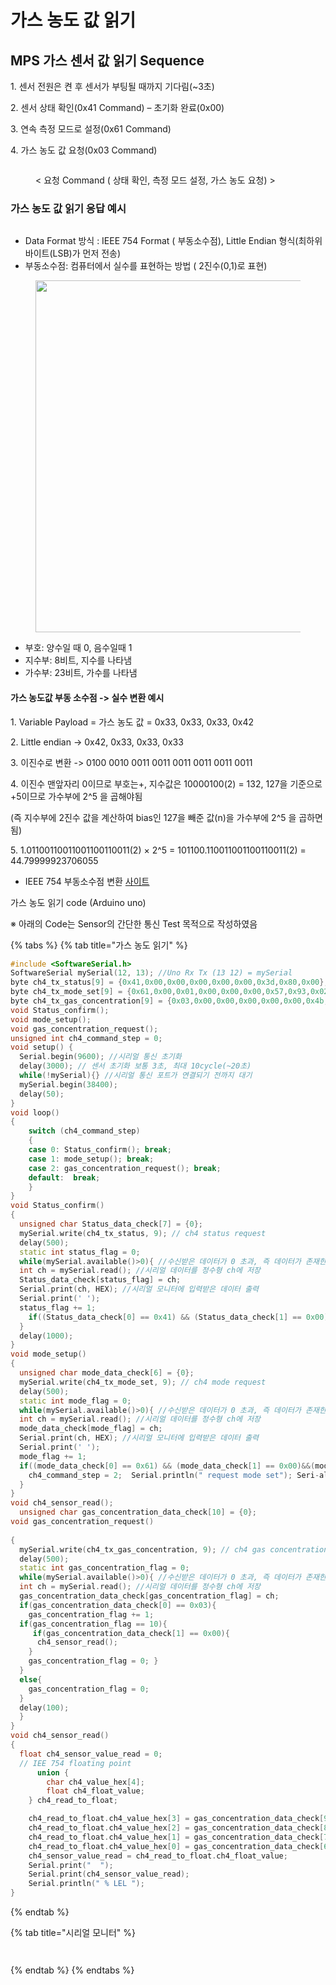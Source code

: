 # 가스 농도 값 읽기

## MPS 가스 센서 값 읽기 Sequence

1\. 센서 전원은 켠 후 센서가 부팅될 때까지 기다림(\~3초)

2\. 센서 상태 확인(0x41 Command) – 초기화 완료(0x00)

3\. 연속 측정 모드로 설정(0x61 Command)

4\. 가스 농도 값 요청(0x03 Command)



<figure><img src="../../.gitbook/assets/요청_커맨드_가스_농도_only.PNG" alt=""><figcaption><p>&#x3C; 요청 Command ( 상태 확인, 측정 모드 설정, 가스 농도 요청) ></p></figcaption></figure>

### 가스 농도 값 읽기 응답 예시

<figure><img src="../../.gitbook/assets/응답_커맨드_3.PNG" alt=""><figcaption></figcaption></figure>

* Data Format 방식 : IEEE 754 Format ( 부동소수점), Little Endian 형식(최하위 바이트(LSB)가 먼저 전송)
* 부동소수점: 컴퓨터에서 실수를 표현하는 방법 ( 2진수(0,1)로 표현)

<figure><img src="../../.gitbook/assets/IEEE_754_Main_pic.PNG" alt="" width="563"><figcaption></figcaption></figure>

* 부호: 양수일 때 0, 음수일때 1
* 지수부: 8비트, 지수를 나타냄
* 가수부: 23비트, 가수를 나타냄

#### 가스 농도값 부동 소수점 -> 실수 변환 예시

1\.     Variable Payload = 가스 농도 값  = 0x33, 0x33, 0x33, 0x42

2\.     Little endian -> 0x42, 0x33, 0x33, 0x33

3\.     이진수로 변환 -> 0100 0010 0011 0011 0011 0011 0011 0011

4\.       이진수 맨앞자리 0이므로 부호는+, 지수값은 10000100(2) = 132, 127을 기준으로 +5이므로 가수부에 2^5 을 곱해야됨

(즉 지수부에 2진수 값을 계산하여  bias인 127을 빼준 값(n)을 가수부에  2^5 을 곱하면 됨)

5\.       1.01100110011001100110011(2) × 2^5 = 101100.110011001100110011(2) = 44.79999923706055

&#x20;

* &#x20;IEEE 754 부동소수점 변환 [사이트](https://t.hi098123.com/IEEE-754)



가스 농도 읽기 code (Arduino uno)

※     아래의 Code는 Sensor의 간단한 통신 Test 목적으로 작성하였음



{% tabs %}
{% tab title="가스 농도 읽기" %}
```cpp
#include <SoftwareSerial.h>
SoftwareSerial mySerial(12, 13); //Uno Rx Tx (13 12) = mySerial
byte ch4_tx_status[9] = {0x41,0x00,0x00,0x00,0x00,0x00,0x3d,0x80,0x00};
byte ch4_tx_mode_set[9] = {0x61,0x00,0x01,0x00,0x00,0x00,0x57,0x93,0x02};
byte ch4_tx_gas_concentration[9] = {0x03,0x00,0x00,0x00,0x00,0x00,0x4b,0xf9,0x00};
void Status_confirm();
void mode_setup();
void gas_concentration_request();
unsigned int ch4_command_step = 0;
void setup() {
  Serial.begin(9600); //시리얼 통신 초기화
  delay(3000); // 센서 초기화 보통 3초, 최대 10cycle(~20초)   
  while(!mySerial){} //시리얼 통신 포트가 연결되기 전까지 대기
  mySerial.begin(38400);  
  delay(50); 
}
void loop() 
{
    switch (ch4_command_step)
    {
    case 0: Status_confirm(); break;
    case 1: mode_setup(); break;
    case 2: gas_concentration_request(); break;
    default:  break;
    }
}
void Status_confirm()
{
  unsigned char Status_data_check[7] = {0}; 
  mySerial.write(ch4_tx_status, 9); // ch4 status request 
  delay(500);
  static int status_flag = 0;
  while(mySerial.available()>0){ //수신받은 데이터가 0 초과, 즉 데이터가 존재한다면 코드수행
  int ch = mySerial.read(); //시리얼 데이터를 정수형 ch에 저장
  Status_data_check[status_flag] = ch;
  Serial.print(ch, HEX); //시리얼 모니터에 입력받은 데이터 출력
  Serial.print(' ');
  status_flag += 1;
    if((Status_data_check[0] == 0x41) && (Status_data_check[1] == 0x00)&& (sta-tus_flag == 7) ) {Serial.println("request sensor Status "); ch4_command_step = 1; }
  }
  delay(1000);
}
void mode_setup()
{
  unsigned char mode_data_check[6] = {0}; 
  mySerial.write(ch4_tx_mode_set, 9); // ch4 mode request 
  delay(500);
  static int mode_flag = 0; 
  while(mySerial.available()>0){ //수신받은 데이터가 0 초과, 즉 데이터가 존재한다면 코드수행
  int ch = mySerial.read(); //시리얼 데이터를 정수형 ch에 저장
  mode_data_check[mode_flag] = ch;
  Serial.print(ch, HEX); //시리얼 모니터에 입력받은 데이터 출력
  Serial.print(' ');
  mode_flag += 1;
  if((mode_data_check[0] == 0x61) && (mode_data_check[1] == 0x00)&&(mode_flag==6) ) {
    ch4_command_step = 2;  Serial.println(" request mode set"); Seri-al.println("request sensor Gas concentration..");delay(2000);}
  }
}
void ch4_sensor_read();
  unsigned char gas_concentration_data_check[10] = {0};
void gas_concentration_request()  
 
{
  mySerial.write(ch4_tx_gas_concentration, 9); // ch4 gas concentration request 
  delay(500);
  static int gas_concentration_flag = 0; 
  while(mySerial.available()>0){ //수신받은 데이터가 0 초과, 즉 데이터가 존재한다면 코드수행
  int ch = mySerial.read(); //시리얼 데이터를 정수형 ch에 저장
  gas_concentration_data_check[gas_concentration_flag] = ch;
  if(gas_concentration_data_check[0] == 0x03){
    gas_concentration_flag += 1;
  if(gas_concentration_flag == 10){
     if(gas_concentration_data_check[1] == 0x00){
      ch4_sensor_read();
    }
    gas_concentration_flag = 0; }
  }
  else{
    gas_concentration_flag = 0;
  }
  delay(100);
  }
}
void ch4_sensor_read()
{
  float ch4_sensor_value_read = 0;
  // IEE 754 floating point
      union {
        char ch4_value_hex[4];
        float ch4_float_value;
    } ch4_read_to_float;

    ch4_read_to_float.ch4_value_hex[3] = gas_concentration_data_check[9];
    ch4_read_to_float.ch4_value_hex[2] = gas_concentration_data_check[8];
    ch4_read_to_float.ch4_value_hex[1] = gas_concentration_data_check[7];
    ch4_read_to_float.ch4_value_hex[0] = gas_concentration_data_check[6];
    ch4_sensor_value_read = ch4_read_to_float.ch4_float_value;
    Serial.print("  ");
    Serial.print(ch4_sensor_value_read);
    Serial.println(" % LEL ");
}

```
{% endtab %}

{% tab title="시리얼 모니터" %}
<figure><img src="../../.gitbook/assets/mps_시리얼_모니터1.PNG" alt=""><figcaption></figcaption></figure>

<figure><img src="../../.gitbook/assets/mps_시리얼_모니터2.PNG" alt=""><figcaption></figcaption></figure>
{% endtab %}
{% endtabs %}
